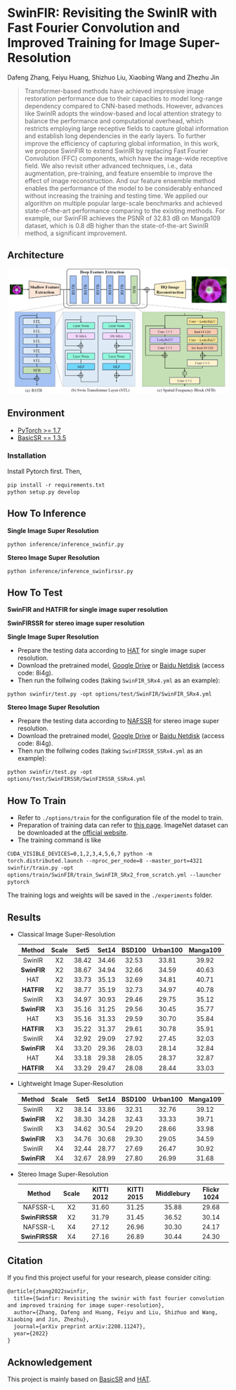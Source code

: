 # SwinFIR: Revisiting the SwinIR with Fast Fourier Convolution and Improved Training for Image Super-Resolution

Dafeng Zhang, Feiyu Huang, Shizhuo Liu, Xiaobing Wang and Zhezhu Jin

> Transformer-based methods have achieved impressive image restoration performance due to their capacities to model long-range dependency compared to CNN-based methods. However, advances like SwinIR adopts the window-based and local attention strategy to balance the performance and computational overhead, which restricts employing large receptive fields to capture global information and establish long dependencies in the early layers. To further improve the efficiency of capturing global information, in this work, we propose SwinFIR to extend SwinIR by replacing Fast Fourier Convolution (FFC) components, which have the image-wide receptive field. We also revisit other advanced techniques, i.e., data augmentation, pre-training, and feature ensemble to improve the effect of image reconstruction. And our feature ensemble method enables the performance of the model to be considerably enhanced without increasing the training and testing time. We applied our algorithm on multiple popular large-scale benchmarks and achieved state-of-the-art performance comparing to the existing methods. For example, our SwinFIR achieves the PSNR of 32.83 dB on Manga109 dataset, which is 0.8 dB higher than the state-of-the-art SwinIR method, a significant improvement.

## Architecture
![](assets/SwinFIR.png)

## Environment
- [PyTorch >= 1.7](https://pytorch.org/)
- [BasicSR == 1.3.5](https://github.com/XPixelGroup/BasicSR/blob/master/INSTALL.md) 


### Installation
Install Pytorch first.
Then,
```
pip install -r requirements.txt
python setup.py develop
```

## How To Inference
**Single Image Super Resolution**
``` 
python inference/inference_swinfir.py
```
**Stereo Image Super Resolution**
``` 
python inference/inference_swinfirssr.py
```

## How To Test
**SwinFIR and HATFIR for single image super resolution**

**SwinFIRSSR for stereo image super resolution**

**Single Image Super Resolution**
- Prepare the testing data according to [HAT](https://github.com/XPixelGroup/HAT/tree/main) for single image super resolution.
- Download the pretrained model, [Google Drive](https://drive.google.com/drive/folders/1wiJcFJA4DxIISB7b_qz4u-kA1WE6EJOk?usp=sharing) or [Baidu Netdisk](https://pan.baidu.com/s/1zBVNAqXLMld44G5t0rBG2Q?pwd=8i4g) (access code: 8i4g).
- Then run the follwing codes (taking `SwinFIR_SRx4.yml` as an example):
```
python swinfir/test.py -opt options/test/SwinFIR/SwinFIR_SRx4.yml
```
**Stereo Image Super Resolution**
- Prepare the testing data according to [NAFSSR](https://github.com/megvii-research/NAFNet/blob/main/docs/StereoSR.md) for stereo image super resolution.
- Download the pretrained model, [Google Drive](https://drive.google.com/drive/folders/1wiJcFJA4DxIISB7b_qz4u-kA1WE6EJOk?usp=sharing) or [Baidu Netdisk](https://pan.baidu.com/s/1zBVNAqXLMld44G5t0rBG2Q?pwd=8i4g) (access code: 8i4g).
- Then run the follwing codes (taking `SwinFIRSSR_SSRx4.yml` as an example):
```
python swinfir/test.py -opt options/test/SwinFIRSSR/SwinFIRSSR_SSRx4.yml
```


## How To Train
- Refer to `./options/train` for the configuration file of the model to train.
- Preparation of training data can refer to [this page](https://github.com/XPixelGroup/BasicSR/blob/master/docs/DatasetPreparation.md). ImageNet dataset can be downloaded at the [official website](https://image-net.org/challenges/LSVRC/2012/2012-downloads.php).
- The training command is like
```
CUDA_VISIBLE_DEVICES=0,1,2,3,4,5,6,7 python -m torch.distributed.launch --nproc_per_node=8 --master_port=4321 swinfir/train.py -opt options/train/SwinFIR/train_SwinFIR_SRx2_from_scratch.yml --launcher pytorch
```

The training logs and weights will be saved in the `./experiments` folder.

## Results
- Classical Image Super-Resolution

  |   Method    | Scale | Set5  | Set14 | BSD100 | Urban100 | Manga109 |
  | :---------: | :---: | :---: | :---: | :----: | :------: | :------: |
  |   SwinIR    |  X2   | 38.42 | 34.46 | 32.53  |  33.81   |  39.92   |
  | **SwinFIR** |  X2   | 38.67 | 34.94 | 32.66  |  34.59   |  40.63   |
  |     HAT     |  X2   | 33.73 | 35.13 | 32.69  |  34.81   |  40.71   |
  | **HATFIR**  |  X2   | 38.77 | 35.19 | 32.73  |  34.97   |  40.78   |
  |   SwinIR    |  X3   | 34.97 | 30.93 | 29.46  |  29.75   |  35.12   |
  | **SwinFIR** |  X3   | 35.16 | 31.25 | 29.56  |  30.45   |  35.77   |
  |     HAT     |  X3   | 35.16 | 31.33 | 29.59  |  30.70   |  35.84   |
  | **HATFIR**  |  X3   | 35.22 | 31.37 | 29.61  |  30.78   |  35.91   |
  |   SwinIR    |  X4   | 32.92 | 29.09 | 27.92  |  27.45   |  32.03   |
  | **SwinFIR** |  X4   | 33.20 | 29.36 | 28.03  |  28.14   |  32.84   |
  |     HAT     |  X4   | 33.18 | 29.38 | 28.05  |  28.37   |  32.87   |
  | **HATFIR**  |  X4   | 33.29 | 29.47 | 28.08  |  28.44   |  33.03   |

- Lightweight Image Super-Resolution

  |   Method    | Scale | Set5  | Set14 | BSD100 | Urban100 | Manga109 |
  | :---------: | :---: | :---: | :---: | :----: | :------: | :------: |
  |   SwinIR    |  X2   | 38.14 | 33.86 | 32.31  |  32.76   |  39.12   |
  | **SwinFIR** |  X2   | 38.30 | 34.28 | 32.43  |  33.33   |  39.71   |
  |   SwinIR    |  X3   | 34.62 | 30.54 | 29.20  |  28.66   |  33.98   |
  | **SwinFIR** |  X3   | 34.76 | 30.68 | 29.30  |  29.05   |  34.59   |
  |   SwinIR    |  X4   | 32.44 | 28.77 | 27.69  |  26.47   |  30.92   |
  | **SwinFIR** |  X4   | 32.67 | 28.99 | 27.80  |  26.99   |  31.68   |

- Stereo Image Super-Resolution

  |     Method     | Scale | KITTI 2012 | KITTI 2015 | Middlebury | Flickr 1024 |
  | :------------: | :---: | :--------: | :--------: | :--------: | :---------: |
  |    NAFSSR-L    |  X2   |   31.60    |   31.25    |   35.88    |    29.68    |
  | **SwinFIRSSR** |  X2   |   31.79    |   31.45    |   36.52    |    30.14    |
  |    NAFSSR-L    |  X4   |   27.12    |   26.96    |   30.30    |    24.17    |
  | **SwinFIRSSR** |  X4   |   27.16    |   26.89    |   30.44    |    24.30    |


## Citation
If you find this project useful for your research, please consider citing:
~~~
@article{zhang2022swinfir,
  title={Swinfir: Revisiting the swinir with fast fourier convolution and improved training for image super-resolution},
  author={Zhang, Dafeng and Huang, Feiyu and Liu, Shizhuo and Wang, Xiaobing and Jin, Zhezhu},
  journal={arXiv preprint arXiv:2208.11247},
  year={2022}
}
~~~
## Acknowledgement
This project is mainly based on [BasicSR](https://github.com/XPixelGroup/BasicSR) and [HAT](https://github.com/XPixelGroup/HAT).
